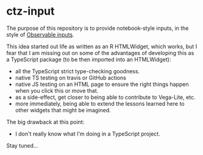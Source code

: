 # ctz-input

The purpose of this repository is to provide notebook-style inputs, in the style of [Observable inputs](https://observablehq.com/@jashkenas/inputs).

This idea started out life as written as an R HTMLWidget, which works, but I fear that I am missing out on some of the advantages of developing this as a TypeScript package (to be then imported into an HTMLWidget):

- all the TypeScript strict type-checking goodness.
- native TS testing on travis or GitHub actions
- native JS testing on an HTML page to ensure the right things happen when you click this or move that.
- as a side-effect, get closer to being able to contribute to Vega-Lite, etc.
- more immediately, being able to extend the lessons learned here to other widgets that might be imagined.

The big drawback at this point:

- I don't really know what I'm doing in a TypeScript project.

Stay tuned...